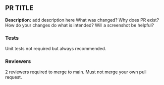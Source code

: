 ## PR TITLE
**Description:** 
  add description here
  What was changed?
  Why does PR exist?
  How do your changes do what is intended?
  Will a screenshot be helpful?

### Tests
  Unit tests not required but always recommended.

### Reviewers
  2 reviewers required to merge to main. Must not merge your own pull request.